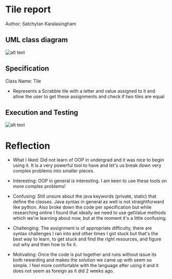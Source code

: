 # Tile report
Author: Satchytan Karalasingham

## UML class diagram

![alt text][uml]

## Specification

Class Name: Tile
 - Represents a Scrabble tile with a letter and value assigned to it and allow the user to get these assignments and check if two tiles are equal

## Execution and Testing

![alt text][screenshot]

# Reflection

- What I liked: Did not learn of OOP in undergrad and it was nice to begin using it. It is a very powerful tool to have and let's us break down very complex problems into smaller pieces.


- Interesting: OOP in general is interesting. I am keen to use these tools on more complex problems!


- Confusing: Still unsure about the java keywords (private, static) that define the classes. Java syntax in general as well is not straightforward like python. Also broke down the code per specification but while researching online I found that ideally we need to use getValue methods which we're learning about now, but at the moment it's a little confusing.


- Challenging: The assignment is of appropriate difficulty, there are syntax challenges I ran into and other times I got stuck but that's the best way to learn, to get stuck and find the right resources, and figure out why and then how to fix it.


- Motivating: Once the code is put together and runs without issue its both rewarding and makes the solution we came up with seem so simple. I feel more comfortable with the language after using it and it does not seem as foreign as it did 2 weeks ago.


[uml]: https://github.com/ensf593-spring-2023/a1-classes-objects-Satchytan/blob/main/Tile-uml_screenshot.png "Tile-uml_screenshot"
[screenshot]: https://github.com/ensf593-spring-2023/a1-classes-objects-Satchytan/blob/main/Tile_screenshot.png "Tile_screenshot"